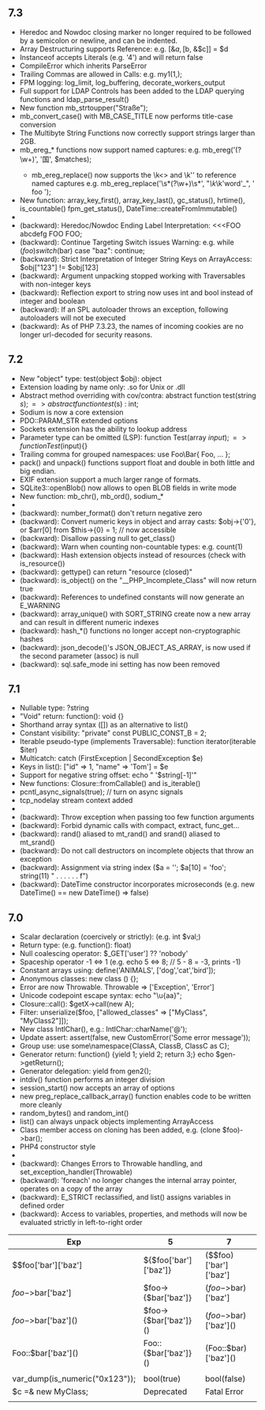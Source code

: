 ## 7.3
- Heredoc and Nowdoc closing marker no longer required to be followed by a semicolon or newline, and can be indented.
- Array Destructuring supports Reference: e.g. [&$a, [$b, &$c]] = $d
- Instanceof accepts Literals (e.g. '4') and will return false
- CompileError which inherits ParseError 
- Trailing Commas are allowed in Calls: e.g. my1(1,);
- FPM logging: log_limit, log_buffering, decorate_workers_output
- Full support for LDAP Controls has been added to the LDAP querying functions and ldap_parse_result()
- New function mb_strtoupper("Straße");
- mb_convert_case() with MB_CASE_TITLE now performs title-case conversion
- The Multibyte String Functions now correctly support strings larger than 2GB. 
- mb_ereg_* functions now support named captures: e.g. mb_ereg('(?<word>\w+)', '国', $matches);
  - mb_ereg_replace() now supports the \k<> and \k'' to reference named captures 
    e.g. mb_ereg_replace('\s*(?<word>\w+)\s*', "_\k<word>_\k'word'_", ' foo ');
- New function: array_key_first(), array_key_last(), gc_status(), hrtime(), is_countable()
    fpm_get_status(), DateTime::createFromImmutable()
- 
- (backward): Heredoc/Nowdoc Ending Label Interpretation: <<<FOO abcdefg FOO FOO;
- (backward): Continue Targeting Switch issues Warning: e.g. while ($foo) switch ($bar) case "baz": continue;
- (backward): Strict Interpretation of Integer String Keys on ArrayAccess: $obj["123"] != \$obj[123]
- (backward): Argument unpacking stopped working with Traversables with non-integer keys
- (backward): Reflection export to string now uses int and bool instead of integer and boolean
- (backward): If an SPL autoloader throws an exception, following autoloaders will not be executed
- (backward): As of PHP 7.3.23, the names of incoming cookies are no longer url-decoded for security reasons.

## 7.2
- New "object" type: test(object $obj): object
- Extension loading by name only: .so for Unix or .dll
- Abstract method overriding with cov/contra: abstract function test(string $s); => abstract function test($s) : int;
- Sodium is now a core extension
- PDO::PARAM_STR extended options
- Sockets extension has the ability to lookup address
- Parameter type can be omitted (LSP): function Test(array $input); => function Test($input){}
- Trailing comma for grouped namespaces: use Foo\Bar\{ Foo, ... };
- pack() and unpack() functions support float and double in both little and big endian.
- EXIF extension support a much larger range of formats.
- SQLite3::openBlob() now allows to open BLOB fields in write mode
- New function:  mb_chr(), mb_ord(), sodium_*
-
- (backward): number_format() don't return negative zero
- (backward): Convert numeric keys in object and array casts: $obj->{'0'}, or $arr[0] from $this->{0} = 1; // now accessible
- (backward): Disallow passing null to get_class()
- (backward): Warn when counting non-countable types: e.g. count(1)
- (backward): Hash extension objects instead of resources (check with is_resource())
- (backward): gettype() can return "resource (closed)"
- (backward): is_object() on the "__PHP_Incomplete_Class" will now return true
- (backward): References to undefined constants will now generate an E_WARNING
- (backward): array_unique() with SORT_STRING create now a new array and can result in different numeric indexes
- (backward): hash_*() functions no longer accept non-cryptographic hashes
- (backward): json_decode()'s JSON_OBJECT_AS_ARRAY, is now used if the second parameter (assoc) is null 
- (backward): sql.safe_mode ini setting has now been removed

## 7.1
- Nullable type: ?string
- "Void" return: function(): void {}
- Shorthand array syntax ([]) as an alternative to list()
- Constant visibility: "private" const PUBLIC_CONST_B = 2;
- Iterable pseudo-type (implements Traversable): function iterator(iterable $iter)
- Multicatch: catch (FirstException | SecondException $e)
- Keys in list(): ["id" => 1, "name" => 'Tom'] = $e
- Support for negative string offset: echo " '$string[-1]'"
- New functions: Closure::fromCallable() and is_iterable()
- pcntl_async_signals(true); // turn on async signals
- tcp_nodelay stream context added
-
- (backward): Throw exception when passing too few function arguments
- (backward): Forbid dynamic calls with compact, extract, func_get...
- (backward): rand() aliased to mt_rand() and srand() aliased to mt_srand()
- (backward): Do not call destructors on incomplete objects that throw an exception 
- (backward): Assignment via string index ($a = ''; $a[10] = 'foo'; string(11) " . . . . . . f")
- (backward): DateTime constructor incorporates microseconds (e.g. new DateTime() == new DateTime() => false)

## 7.0
- Scalar declaration (coercively or strictly): (e.g. int $val;)
- Return type: (e.g. function(): float)
- Null coalescing operator: $_GET['user'] ?? 'nobody'
- Spaceship operator -1 <=> 1 (e.g. echo 5 <=> 8; // 5 - 8 = -3, prints -1)
- Constant arrays using: define('ANIMALS', ['dog','cat','bird']);
- Anonymous classes: new class () {};
- Error are now Throwable. Throwable => ['Exception', 'Error']
- Unicode codepoint escape syntax: echo "\u{aa}";
- Closure::call(): $getX->call(new A);
- Filter: unserialize($foo, ["allowed_classes" => ["MyClass", "MyClass2"]]);
- New class IntlChar(), e.g.: IntlChar::charName('@');
- Update assert: assert(false, new CustomError('Some error message'));
- Group use: use some\namespace\{ClassA, ClassB, ClassC as C};
- Generator return: function() {yield 1; yield 2; return 3;} echo $gen->getReturn();
- Generator delegation: yield from gen2();
- intdiv() function performs an integer division
- session_start() now accepts an array of options
- new preg_replace_callback_array() function enables code to be written more cleanly
- random_bytes() and random_int()
- list() can always unpack objects implementing ArrayAccess
- Class member access on cloning has been added, e.g. (clone $foo)->bar();
- PHP4 constructor style
- 
- (backward): Changes Errors to Throwable handling, and set_exception_handler(Throwable) 
- (backward): 'foreach' no longer changes the internal array pointer, operates on a copy of the array
- (backward): E_STRICT reclassified, and list() assigns variables in defined order 
- (backward): Access to variables, properties, and methods will now be evaluated strictly in left-to-right order  

| Exp | 5 | 7 | 
| --- | --- | --- |
| $$foo\['bar'\]\['baz'\] | 	${$foo\['bar'\]\['baz'\]} |	($$foo)\['bar'\]\['baz'\]  |
| $foo->$bar\['baz'\] |	    $foo->{$bar\['baz'\]} | 	($foo->$bar)\['baz'\]  |
| $foo->$bar\['baz'\]() | 	$foo->{$bar\['baz'\]}() |	($foo->$bar)\['baz'\]() | 
| Foo::$bar\['baz'\]() |    Foo::{$bar\['baz'\]}() | 	(Foo::$bar)\['baz'\]()  |
| | | |
| var_dump(is_numeric("0x123")); | bool(true) | bool(false) |
| $c =& new MyClass; | Deprecated | Fatal Error |
| <script language="php"> | | (removed) |
| echo yield -1; | echo (yield) - 1; | echo yield (-1); |
| yield $foo or die; | yield ($foo or die); | (yield $foo) or die; |
| | JSON | JSOND |

## 5.6
- Constant expressions: Possible to provide a scalar expression involving numeric and string literals and/or constants
```
const TWO = ONE * 2;
class C {
    const THREE = TWO + 1;
```
- (backward): Array keys won't be overwritten [1=>'c','a','b'] give ['c','a','b']
    
## 5.6 from 5.1
5.6: __debugInfo()  
5.5: finally, ::class  
5.4: traits  
5.3: __invoke(), static:: (LSB), __callStatic, $classname::constant  
5.1: __isset() and __unset(),  __set_state()  
    
@Ref: 
* https://www.php.net/manual/fr/language.oop5.changelog.php
